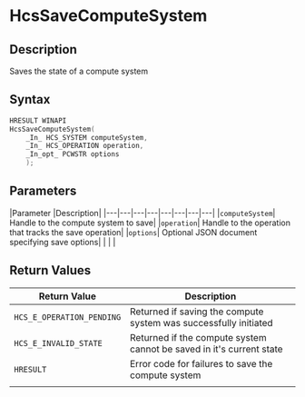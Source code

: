 # HcsSaveComputeSystem

## Description
Saves the state of a compute system

## Syntax
```cpp
HRESULT WINAPI
HcsSaveComputeSystem(
    _In_ HCS_SYSTEM computeSystem,
    _In_ HCS_OPERATION operation,
    _In_opt_ PCWSTR options
    );
```
## Parameters
|Parameter     |Description|
|---|---|---|---|---|---|---|---| 
|`computeSystem`| Handle to the compute system to save|
|`operation`| Handle to the operation that tracks the save operation|
|`options`| Optional JSON document specifying save options| 
|    |    | 

## Return Values
|Return Value | Description|
|---|---|
|`HCS_E_OPERATION_PENDING`|Returned if saving the compute system was successfully initiated|
|`HCS_E_INVALID_STATE`|Returned if the compute system cannot be saved in it's current state|
|`HRESULT`|Error code for failures to save the compute system|
|     |     |